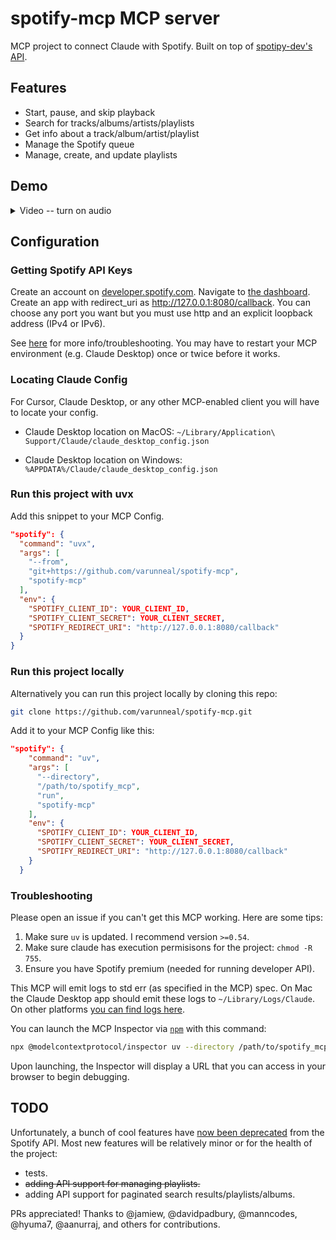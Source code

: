 # spotify-mcp MCP server

MCP project to connect Claude with Spotify. Built on top of [spotipy-dev's API](https://github.com/spotipy-dev/spotipy/tree/2.24.0).

## Features

- Start, pause, and skip playback
- Search for tracks/albums/artists/playlists
- Get info about a track/album/artist/playlist
- Manage the Spotify queue
- Manage, create, and update playlists

## Demo

<details>
  <summary>
    Video -- turn on audio
  </summary>
  https://github.com/user-attachments/assets/20ee1f92-f3e3-4dfa-b945-ca57bc1e0894
</details>

## Configuration

### Getting Spotify API Keys

Create an account on [developer.spotify.com](https://developer.spotify.com/). Navigate to [the dashboard](https://developer.spotify.com/dashboard). 
Create an app with redirect_uri as http://127.0.0.1:8080/callback. 
You can choose any port you want but you must use http and an explicit loopback address (IPv4 or IPv6).

See [here](https://developer.spotify.com/documentation/web-api/concepts/redirect_uri) for more info/troubleshooting. 
You may have to restart your MCP environment (e.g. Claude Desktop) once or twice before it works.

### Locating Claude Config

For Cursor, Claude Desktop, or any other MCP-enabled client you will have to locate your config.

- Claude Desktop location on MacOS: `~/Library/Application\ Support/Claude/claude_desktop_config.json`

- Claude Desktop location on Windows: `%APPDATA%/Claude/claude_desktop_config.json`


### Run this project with uvx

Add this snippet to your MCP Config.

```json
"spotify": {
  "command": "uvx",
  "args": [
    "--from",
    "git+https://github.com/varunneal/spotify-mcp",
    "spotify-mcp"
  ],
  "env": {
    "SPOTIFY_CLIENT_ID": YOUR_CLIENT_ID,
    "SPOTIFY_CLIENT_SECRET": YOUR_CLIENT_SECRET,
    "SPOTIFY_REDIRECT_URI": "http://127.0.0.1:8080/callback"
  }
}
```

### Run this project locally

Alternatively you can run this project locally by cloning this repo:

```bash
git clone https://github.com/varunneal/spotify-mcp.git
```

Add it to your MCP Config like this:

  ```json
  "spotify": {
      "command": "uv",
      "args": [
        "--directory",
        "/path/to/spotify_mcp",
        "run",
        "spotify-mcp"
      ],
      "env": {
        "SPOTIFY_CLIENT_ID": YOUR_CLIENT_ID,
        "SPOTIFY_CLIENT_SECRET": YOUR_CLIENT_SECRET,
        "SPOTIFY_REDIRECT_URI": "http://127.0.0.1:8080/callback"
      }
    }
  ```

### Troubleshooting

Please open an issue if you can't get this MCP working. Here are some tips:

1. Make sure `uv` is updated. I recommend version `>=0.54`.
2. Make sure claude has execution permisisons for the project: `chmod -R 755`.
3. Ensure you have Spotify premium (needed for running developer API). 

This MCP will emit logs to std err (as specified in the MCP) spec. On Mac the Claude Desktop app should emit these logs
to `~/Library/Logs/Claude`. 
On other platforms [you can find logs here](https://modelcontextprotocol.io/quickstart/user#getting-logs-from-claude-for-desktop).


You can launch the MCP Inspector via [`npm`](https://docs.npmjs.com/downloading-and-installing-node-js-and-npm) with this command:

```bash
npx @modelcontextprotocol/inspector uv --directory /path/to/spotify_mcp run spotify-mcp
```

Upon launching, the Inspector will display a URL that you can access in your browser to begin debugging.

## TODO

Unfortunately, a bunch of cool features have [now been deprecated](https://techcrunch.com/2024/11/27/spotify-cuts-developer-access-to-several-of-its-recommendation-features/)
from the Spotify API. Most new features will be relatively minor or for the health of the project:

- tests.
- ~~adding API support for managing playlists.~~
- adding API support for paginated search results/playlists/albums.

PRs appreciated! Thanks to @jamiew, @davidpadbury, @manncodes, @hyuma7, @aanurraj, and others for contributions.  

[//]: # (## Deployment)

[//]: # (&#40;todo&#41;)

[//]: # (### Building and Publishing)

[//]: # ()
[//]: # (To prepare the package for distribution:)

[//]: # ()
[//]: # (1. Sync dependencies and update lockfile:)

[//]: # ()
[//]: # (```bash)

[//]: # (uv sync)

[//]: # (```)

[//]: # ()
[//]: # (2. Build package distributions:)

[//]: # ()
[//]: # (```bash)

[//]: # (uv build)

[//]: # (```)

[//]: # ()
[//]: # (This will create source and wheel distributions in the `dist/` directory.)

[//]: # ()
[//]: # (3. Publish to PyPI:)

[//]: # ()
[//]: # (```bash)

[//]: # (uv publish)

[//]: # (```)

[//]: # ()
[//]: # (Note: You'll need to set PyPI credentials via environment variables or command flags:)

[//]: # ()
[//]: # (- Token: `--token` or `UV_PUBLISH_TOKEN`)

[//]: # (- Or username/password: `--username`/`UV_PUBLISH_USERNAME` and `--password`/`UV_PUBLISH_PASSWORD`)
